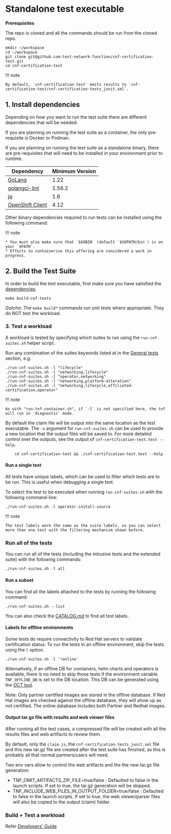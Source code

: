 <!-- markdownlint-disable code-block-style link-fragments line-length no-bare-urls no-emphasis-as-heading -->
# Standalone test executable

**Prerequisites**

The repo is cloned and all the commands should be run from the cloned repo.

```shell
mkdir ~/workspace
cd ~/workspace
git clone git@github.com:test-network-function/cnf-certification-test.git
cd cnf-certification-test
```

!!! note

    By default, `cnf-certification-test` emits results to `cnf-certification-test/cnf-certification-tests_junit.xml`.

## 1. Install dependencies

Depending on how you want to run the test suite there are different dependencies that will be needed.

If you are planning on running the test suite as a container, the only pre-requisite is Docker or Podman.

If you are planning on running the test suite as a standalone binary, there are pre-requisites that will
need to be installed in your environment prior to runtime.

Dependency|Minimum Version
---|---
[GoLang](https://golang.org/dl/)|1.22
[golangci-lint](https://golangci-lint.run/usage/install/)|1.56.2
[jq](https://stedolan.github.io/jq/)|1.6
[OpenShift Client](https://mirror.openshift.com/pub/openshift-v4/clients/ocp/)|4.12

Other binary dependencies required to run tests can be installed using the following command:

!!! note

    * You must also make sure that `$GOBIN` (default `$GOPATH/bin`) is on your `$PATH`.
    * Efforts to containerise this offering are considered a work in progress.

## 2. Build the Test Suite

In order to build the test executable, first make sure you have satisfied the [dependencies](#dependencies).

```shell
make build-cnf-tests
```

*Gotcha:* The `make build*` commands run unit tests where appropriate. They do NOT test the workload.

### 3. Test a workload

A workload is tested by specifying which suites to run using the `run-cnf-suites.sh` helper
script.

Run any combination of the suites keywords listed at in the [General tests](test-spec.md#general-tests) section, e.g.

```shell
./run-cnf-suites.sh -l "lifecycle"
./run-cnf-suites.sh -l "networking,lifecycle"
./run-cnf-suites.sh -l "operator,networking"
./run-cnf-suites.sh -l "networking,platform-alteration"
./run-cnf-suites.sh -l "networking,lifecycle,affiliated-certification,operator"
```

!!! note

    As with "run-tnf-container.sh", if `-l` is not specified here, the tnf will run in 'diagnostic' mode.

By default the claim file will be output into the same location as the test executable. The `-o` argument for
    `run-cnf-suites.sh` can be used to provide a new location that the output files will be saved to. For more detailed
    control over the outputs, see the output of `cnf-certification-test.test --help`.

```shell
    cd cnf-certification-test && ./cnf-certification-test.test --help
```

#### Run a single test

All tests have unique labels, which can be used to filter which tests are to be run. This is useful when debugging
a single test.

To select the test to be executed when running `run-cnf-suites.sh` with the following command-line:

```shell
./run-cnf-suites.sh -l operator-install-source
```

!!! note

    The test labels work the same as the suite labels, so you can select more than one test with the filtering mechanism shown before.

### Run all of the tests

You can run all of the tests (including the intrusive tests and the extended suite) with the following commands:

```shell
./run-cnf-suites.sh -l all
```

#### Run a subset

You can find all the labels attached to the tests by running the following command:

```shell
./run-cnf-suites.sh --list
```

You can also check the [CATALOG.md](CATALOG.md) to find all test labels.

#### Labels for offline environments

Some tests do require connectivity to Red Hat servers to validate certification status.
To run the tests in an offline environment, skip the tests using the `l` option.

```shell
./run-cnf-suites.sh -l '!online'
```

Alternatively, if an offline DB for containers, helm charts and operators is available, there is no need to skip those tests if the environment variable `TNF_OFFLINE_DB` is set to the DB location. This DB can be generated using the [OCT tool](https://github.com/test-network-function/oct).

Note: Only partner certified images are stored in the offline database. If Red Hat images are checked against the offline database, they will show up as not certified. The online database includes both Partner and Redhat images.

#### Output tar.gz file with results and web viewer files

After running all the test cases, a compressed file will be created with all the results files and web artifacts to review them.

By default, only the `claim.js`, the `cnf-certification-tests_junit.xml` file and this new tar.gz file are created after the test suite has finished, as this is probably all that normal partners/users will need.

Two env vars allow to control the web artifacts and the the new tar.gz file generation:

* TNF_OMIT_ARTIFACTS_ZIP_FILE=true/false : Defaulted to false in the launch scripts. If set to true, the tar.gz generation will be skipped.
* TNF_INCLUDE_WEB_FILES_IN_OUTPUT_FOLDER=true/false : Defaulted to false in the launch scripts. If set to true, the web viewer/parser files will also be copied to the output (claim) folder.

### Build + Test a workload

Refer [Developers' Guide](developers.md)
